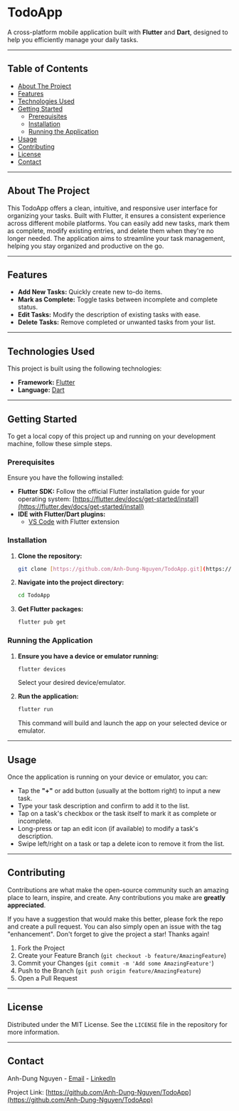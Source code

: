 # TodoApp

A cross-platform mobile application built with **Flutter** and **Dart**, designed to help you efficiently manage your daily tasks.

---

## Table of Contents

-   [About The Project](#about-the-project)
-   [Features](#features)
-   [Technologies Used](#technologies-used)
-   [Getting Started](#getting-started)
    -   [Prerequisites](#prerequisites)
    -   [Installation](#installation)
    -   [Running the Application](#running-the-application)
-   [Usage](#usage)
-   [Contributing](#contributing)
-   [License](#license)
-   [Contact](#contact)

---

## About The Project

This TodoApp offers a clean, intuitive, and responsive user interface for organizing your tasks. Built with Flutter, it ensures a consistent experience across different mobile platforms. You can easily add new tasks, mark them as complete, modify existing entries, and delete them when they're no longer needed. The application aims to streamline your task management, helping you stay organized and productive on the go.

---

## Features

* **Add New Tasks:** Quickly create new to-do items.
* **Mark as Complete:** Toggle tasks between incomplete and complete status.
* **Edit Tasks:** Modify the description of existing tasks with ease.
* **Delete Tasks:** Remove completed or unwanted tasks from your list.

---

## Technologies Used

This project is built using the following technologies:

* **Framework:** [Flutter](https://flutter.dev/)
* **Language:** [Dart](https://dart.dev/)

---

## Getting Started

To get a local copy of this project up and running on your development machine, follow these simple steps.

### Prerequisites

Ensure you have the following installed:

* **Flutter SDK:** Follow the official Flutter installation guide for your operating system: [https://flutter.dev/docs/get-started/install](https://flutter.dev/docs/get-started/install)
* **IDE with Flutter/Dart plugins:**
    * [VS Code](https://code.visualstudio.com/) with Flutter extension

### Installation

1.  **Clone the repository:**
    ```bash
    git clone [https://github.com/Anh-Dung-Nguyen/TodoApp.git](https://github.com/Anh-Dung-Nguyen/TodoApp.git)
    ```
2.  **Navigate into the project directory:**
    ```bash
    cd TodoApp
    ```
3.  **Get Flutter packages:**
    ```bash
    flutter pub get
    ```

### Running the Application

1.  **Ensure you have a device or emulator running:**
    ```bash
    flutter devices
    ```
    Select your desired device/emulator.

2.  **Run the application:**
    ```bash
    flutter run
    ```
    This command will build and launch the app on your selected device or emulator.

---

## Usage

Once the application is running on your device or emulator, you can:

* Tap the **"+"** or add button (usually at the bottom right) to input a new task.
* Type your task description and confirm to add it to the list.
* Tap on a task's checkbox or the task itself to mark it as complete or incomplete.
* Long-press or tap an edit icon (if available) to modify a task's description.
* Swipe left/right on a task or tap a delete icon to remove it from the list.

---

## Contributing

Contributions are what make the open-source community such an amazing place to learn, inspire, and create. Any contributions you make are **greatly appreciated**.

If you have a suggestion that would make this better, please fork the repo and create a pull request. You can also simply open an issue with the tag "enhancement". Don't forget to give the project a star! Thanks again!

1.  Fork the Project
2.  Create your Feature Branch (`git checkout -b feature/AmazingFeature`)
3.  Commit your Changes (`git commit -m 'Add some AmazingFeature'`)
4.  Push to the Branch (`git push origin feature/AmazingFeature`)
5.  Open a Pull Request

---

## License

Distributed under the MIT License. See the `LICENSE` file in the repository for more information.

---

## Contact

Anh-Dung Nguyen - [Email](Anh-Dung.Nguyen@insa-rennes.fr) - [LinkedIn](https://www.linkedin.com/in/anh-dung-nguyen/)

Project Link: [https://github.com/Anh-Dung-Nguyen/TodoApp](https://github.com/Anh-Dung-Nguyen/TodoApp)
